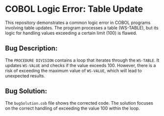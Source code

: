 # COBOL Logic Error: Table Update
This repository demonstrates a common logic error in COBOL programs involving table updates. The program processes a table (WS-TABLE), but its logic for handling values exceeding a certain limit (100) is flawed.

## Bug Description:
The `PROCEDURE DIVISION` contains a loop that iterates through the `WS-TABLE`. It updates `WS-VALUE` and checks if the value exceeds 100. However, there is a risk of exceeding the maximum value of `WS-VALUE`, which will lead to unexpected results. 

## Bug Solution:
The `bugSolution.cob` file shows the corrected code. The solution focuses on the correct handling of exceeding the value 100 within the loop.
